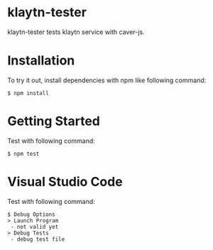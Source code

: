 # klaytn-tester

klaytn-tester tests klaytn service with caver-js.

# Installation

To try it out, install dependencies with npm like following command:

```
$ npm install
```

# Getting Started

Test with following command:

```
$ npm test
```

# Visual Studio Code

Test with following command:

```
$ Debug Options
> Launch Program
 - not valid yet
> Debug Tests
 - debug test file
```

